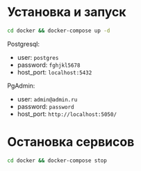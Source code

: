 # Установка и запуск
```bash
cd docker && docker-compose up -d
```

Postgresql:
- user: `postgres`
- password: `fghjkl5678`
- host_port: `localhost:5432`

PgAdmin:
- user: `admin@admin.ru`
- password: `password`
- host_port: `http://localhost:5050/`

# Остановка сервисов
```bash
cd docker && docker-compose stop
```